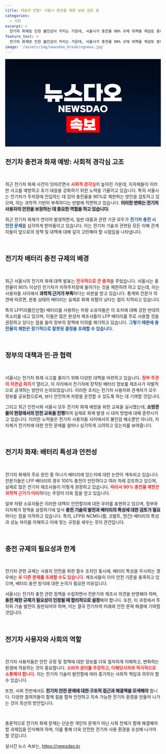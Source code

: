 ```yaml
---
title: 테슬라 반발! 서울시 충전율 제한 보완 검토 중
categories:
  - 사회
excerpt: >
  전기차 화재로 인한 불안감이 커지는 가운데, 서울시가 충전율 90% 규제 대책을 재검토 중이다. 전문가와 제조업체들의 반발로 화재 원인에 대한 재검토가 필요하다는 목소리가 높아진다. 과연 안전한 전기차 충전에 대한 새로운 기준은 무엇일까? 클릭해서 자세한 내용을 확인해보세요!
feature_text: >
  전기차 화재로 인한 불안감이 커지는 가운데, 서울시가 충전율 90% 규제 대책을 재검토 중이다. 전문가와 제조업체들의 반발로 화재 원인에 대한 재검토가 필요하다는 목소리가 높아진다. 과연 안전한 전기차 충전에 대한 새로운 기준은 무엇일까? 클릭해서 자세한 내용을 확인해보세요!
image: '/assets/img/newsdao_breakingnews.jpg'
---
```


<p><img src="/assets/img/newsdao_breakingnews.jpg" alt="koreaapp 속보" /></p>

<h2 data-ke-size="size26">전기차 충전과 화재 예방: 사회적 경각심 고조</h2>

<p data-ke-size="size16">&nbsp;</p>

<p>최근 전기차 화재 사건이 잇따르면서 <b><span style="color: #ee2323;">사회적 경각심</span></b>이 높아진 가운데, 지자체들이 이러한 사고를 예방하고 초기 대응을 강화하기 위한 노력을 기울이고 있습니다. 특히 서울시는 전기차가 주차장에 진입하는 데 있어 충전율을 90%로 제한하는 방안을 검토하고 있으며, 이는 과학적 기반이 부족하다는 반발에 직면하고 있습니다. <b><span style="background-color: #21538527;">이러한 변화는 전기차 사용자의 안전을 보장하는 데 중요한 역할을 하고 있습니다.</span></b> </p>

<p>최근 전기차 화재가 연이어 발생하면서, 일반 대중과 관련 기관 모두가 <b><span style="color: #1a5490;">전기차 충전 시 안전 문제</span></b>를 심각하게 받아들이고 있습니다. 이는 전기차 기술과 관련된 모든 이해 관계자들이 앞으로의 정책 및 대책에 대해 깊이 고민해야 할 시점임을 나타냅니다.</p>

<p data-ke-size="size16">&nbsp;</p>

<h2 data-ke-size="size26">전기차 배터리 충전 규제의 배경</h2>

<p data-ke-size="size16">&nbsp;</p>

<p>최근 서울시의 전기차 화재 대책 발표는 <b><span style="color: #ee2323;">전국적으로 큰 충격</span></b>을 주었습니다. 서울시는 충전율이 90% 이상인 전기차가 지하주차장에 들어가는 것을 제한하려 하고 있는데, 이는 사용자들 사이에서 <b><span style="background-color: #21538527;">과학적 근거가 부족</span></b>하다는 비판을 받고 있습니다. 통계와 전문가 의견에 따르면, 완충 상태의 배터리는 실제로 화재 위험이 낮다는 점이 지적되고 있습니다.</p>

<p>특히 LFP(리튬인산철) 배터리를 사용하는 차량 소유자들은 이 조치에 대해 강한 반대의 목소리를 내고 있으며, 이들은 많은 완성차 제조사들이 LFP 배터리를 주로 사용할 것을 권장하고 있다는 점을 들어 정부의 정책에 이의를 제기하고 있습니다. <b><span style="color: #1a5490;">그렇기 때문에 충전율의 제한은 장기적으로 잘못된 결정을 초래할 수 있습니다.</span></b></p>

<p data-ke-size="size16">&nbsp;</p>

<h2 data-ke-size="size26">정부의 대책과 민·관 협력</h2>

<p data-ke-size="size16">&nbsp;</p>

<p>서울시는 전기차 화재 사고를 줄이기 위해 다양한 대책을 마련하고 있습니다. <b><span style="color: #ee2323;">정부 주관의 차관급 회의</span></b>가 열리고, 이 자리에서 전기차에 장착된 배터리 정보를 제조사가 자발적으로 공개하는 방안이 논의되었습니다. 이러한 조치는 전기차 사용자와 관계자가 모두 정보를 공유함으로써, 보다 안전하게 차량을 운전할 수 있도록 하는 데 기여할 것입니다.</p>

<p>그리고 최근 인천시와 서울시 모두 전기차 화재 예방을 위한 교육을 실시했는데, <b><span style="background-color: #21538527;">소방관들이 현장에서의 안전 교육을 진행</span></b>하여 실제로 화재 발생 시 대처 방법에 대해 훈련시키고 있습니다. 이러한 노력들은 전기차 사용자들 사이에서의 불안감 해소뿐만 아니라, 지자체가 전기차에 대한 안전 문제를 얼마나 심각하게 고려하고 있는지를 보여줍니다.</p>

<p data-ke-size="size16">&nbsp;</p>

<h2 data-ke-size="size26">전기차 화재: 배터리 특성과 안전성</h2>

<p data-ke-size="size16">&nbsp;</p>

<p>전기차 화재의 주요 원인 중 하나가 배터리에 있는지에 대한 논란이 계속되고 있습니다. 전문가들은 LFP 배터리의 경우 100% 충전이 안전하다고 여러 차례 강조하고 있으며, 실제로 많은 전기차 제조사들이 이렇게 권장하고 있습니다. <b><span style="color: #ee2323;">따라서 90% 충전율 제한은 과학적 근거가 미비</span></b>하다는 주장이 더욱 힘을 얻고 있습니다.</p>

<p>일부 차량 소유자들은 이러한 대책이 안전할지에 대한 우려를 표현하고 있으며, 정부와 지자체가 정책을 설정하기에 앞서 <b><span style="background-color: #21538527;">충전 기술의 발전과 배터리의 특성에 대한 검토가 필요</span></b>하다는 점을 지적하고 있습니다. 특히, LFP와 NCM(니켈, 코발트, 망간) 배터리의 특성과 성능 차이를 이해하고 이에 맞는 규정을 세우는 것이 관건입니다.</p>

<p data-ke-size="size16">&nbsp;</p>

<h2 data-ke-size="size26">충전 규제의 필요성과 한계</h2>

<p data-ke-size="size16">&nbsp;</p>

<p>전기차 관련 규제는 사용자 안전을 위한 필수 조치인 동시에, 배터리 특성을 무시하는 경우에는 <b><span style="color: #ee2323;">또 다른 문제를 초래할 수도 있습니다.</span></b> 제조사들이 이미 안전 기준을 충족하고 있으며, 배터리 충전 방식에 대한 논의가 필요한 이유입니다. </p>

<p>서울시는 전기차 충전 관련 정책을 수립하면서 전문가와 제조사 의견을 반영해야 하며, <b><span style="background-color: #21538527;">충전 제한 규제가 필요성이 인정될 때 합리적으로 설정</span></b>해야 합니다. 또한, 이 과정에서 투자와 기술 발전이 동반되어야 하며, 이는 결국 전기차의 미래와 안전 문제 해결에 기여할 것입니다.</p>

<p data-ke-size="size16">&nbsp;</p>

<h2 data-ke-size="size26">전기차 사용자와 사회의 역할</h2>

<p data-ke-size="size16">&nbsp;</p>

<p>전기차 사용자들은 안전 규정 및 정책에 대한 정보를 더욱 철저하게 이해하고, 변화하는 환경에 적응하는 것이 중요합니다. <b><span style="color: #ee2323;">소비자 권리를 주장하고, 이해당사자와 적극적으로 소통해야 합니다.</span></b> 이는 전기차 기술이 발전함에 따라 증가하는 사회적 책임과 의무라 할 수 있습니다.</p>

<p>또한, 사회 전반에서도 <b><span style="background-color: #21538527;">전기차 안전 문제에 대한 구조적 접근과 해결책을 모색해야</span></b> 합니다. 다양한 참여자들이 함께 힘을 합쳐 안전하고 지속 가능한 전기차 환경을 만들어 나가는 것이 최선의 방안입니다.</p>

<p data-ke-size="size16">&nbsp;</p>

<p>총론적으로 전기차 화재 문제는 단순한 개인의 문제가 아닌 사회 전체가 함께 해결해야 할 과제임을 인식해야 하며, 이를 통해 더욱 안전한 전기차 사용 환경을 조성해 나가야 할 것입니다.</p>
실시간 뉴스 속보는, <a href="https://newsdao.kr" rel="dofollow">https://newsdao.kr</a>


